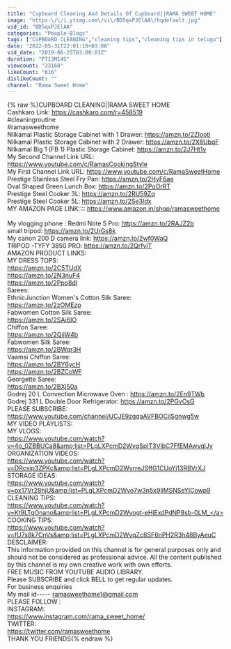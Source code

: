 ```yaml
---
title: "Cupboard Cleaning And Details Of Cupboard||RAMA SWEET HOME"
image: "https:\/\/i.ytimg.com\/vi\/BD5qxPJElAA\/hqdefault.jpg"
vid_id: "BD5qxPJElAA"
categories: "People-Blogs"
tags: ["CUPBOARD CLEANING","cleaning tips","cleaning tips in telugu"]
date: "2022-05-31T22:01:10+03:00"
vid_date: "2019-06-25T03:00:01Z"
duration: "PT13M14S"
viewcount: "33160"
likeCount: "616"
dislikeCount: ""
channel: "Rama Sweet Home"
---
```

{% raw %}CUPBOARD CLEANING||RAMA SWEET HOME<br />Cashkaro Link: <a rel="nofollow" target="blank" href="https://cashkaro.com/r=458519">https://cashkaro.com/r=458519</a><br />#cleaningroutine<br />#ramasweethome<br />Nilkamal Plastic Storage Cabinet with 1 Drawer:  <a rel="nofollow" target="blank" href="https://amzn.to/2ZIooti">https://amzn.to/2ZIooti</a><br />Nilkamal Plastic Storage Cabinet with 2 Drawer:  <a rel="nofollow" target="blank" href="https://amzn.to/2X8UbqF">https://amzn.to/2X8UbqF</a><br />Nilkamal Big 1 (FB 1) Plastic Storage Cabinet:  <a rel="nofollow" target="blank" href="https://amzn.to/2J7Ht1v">https://amzn.to/2J7Ht1v</a><br />My Second Channel Link URL:  <a rel="nofollow" target="blank" href="https://www.youtube.com/c/RamasCookingStyle">https://www.youtube.com/c/RamasCookingStyle</a><br />My First Channel Link URL:   <a rel="nofollow" target="blank" href="https://www.youtube.com/c/RamaSweetHome">https://www.youtube.com/c/RamaSweetHome</a><br />Prestige Stainless Steel Fry Pan:  <a rel="nofollow" target="blank" href="https://amzn.to/2HyF6ae">https://amzn.to/2HyF6ae</a><br />Oval Shaped Green Lunch Box:  <a rel="nofollow" target="blank" href="https://amzn.to/2PoOrRT">https://amzn.to/2PoOrRT</a><br />Prestige Steel Cooker 3L:  <a rel="nofollow" target="blank" href="https://amzn.to/2RU59Zq">https://amzn.to/2RU59Zq</a><br />Prestige Steel Cooker 5L:  <a rel="nofollow" target="blank" href="https://amzn.to/2Se3Idx">https://amzn.to/2Se3Idx</a><br />MY AMAZON PAGE LINK:::: <a rel="nofollow" target="blank" href="https://www.amazon.in/shop/ramasweethome">https://www.amazon.in/shop/ramasweethome</a><br /><br />My vlogging phone :  Redmi Note 5 Pro: <a rel="nofollow" target="blank" href="https://amzn.to/2RAJZ2b">https://amzn.to/2RAJZ2b</a><br />small tripod:  <a rel="nofollow" target="blank" href="https://amzn.to/2UrGs8k">https://amzn.to/2UrGs8k</a><br />My canon 200 D camera link:  <a rel="nofollow" target="blank" href="https://amzn.to/2wf0WaQ">https://amzn.to/2wf0WaQ</a><br />TRIPOD -TYFY 3850 PRO:  <a rel="nofollow" target="blank" href="https://amzn.to/2QrfvjT">https://amzn.to/2QrfvjT</a><br />AMAZON PRODUCT LINKS:<br />MY DRESS TOPS:<br /><a rel="nofollow" target="blank" href="https://amzn.to/2C5TUdX">https://amzn.to/2C5TUdX</a><br /><a rel="nofollow" target="blank" href="https://amzn.to/2N3nuF4">https://amzn.to/2N3nuF4</a><br /><a rel="nofollow" target="blank" href="https://amzn.to/2Ppo8dI">https://amzn.to/2Ppo8dI</a><br />Sarees: <br />EthnicJunction Women's Cotton Silk Saree:<br /><a rel="nofollow" target="blank" href="https://amzn.to/2zOMEzp">https://amzn.to/2zOMEzp</a><br />Fabwomen Cotton Silk Saree:<br /><a rel="nofollow" target="blank" href="https://amzn.to/2SAi6IO">https://amzn.to/2SAi6IO</a><br />Chiffon Saree:<br /><a rel="nofollow" target="blank" href="https://amzn.to/2QijW4b">https://amzn.to/2QijW4b</a><br />Fabwomen Silk Saree:<br /><a rel="nofollow" target="blank" href="https://amzn.to/2BWqr3H">https://amzn.to/2BWqr3H</a><br />Vaamsi Chiffon Saree:<br /><a rel="nofollow" target="blank" href="https://amzn.to/2BY6ycH">https://amzn.to/2BY6ycH</a><br /><a rel="nofollow" target="blank" href="https://amzn.to/2BZCoWF">https://amzn.to/2BZCoWF</a><br />Georgette Saree:<br /><a rel="nofollow" target="blank" href="https://amzn.to/2BXj50a">https://amzn.to/2BXj50a</a><br />Godrej 20 L Convection Microwave Oven  :    <a rel="nofollow" target="blank" href="https://amzn.to/2En9TWb">https://amzn.to/2En9TWb</a><br />Godrej 331 L Double Door Refrigerator:  <a rel="nofollow" target="blank" href="https://amzn.to/2PGvOsG">https://amzn.to/2PGvOsG</a><br />PLEASE SUBSCRIBE: <br /><a rel="nofollow" target="blank" href="https://www.youtube.com/channel/UCJE9zgqaAVFBOCilSgnwg5w">https://www.youtube.com/channel/UCJE9zgqaAVFBOCilSgnwg5w</a><br />MY VIDEO PLAYLISTS:<br />MY VLOGS: <br /><a rel="nofollow" target="blank" href="https://www.youtube.com/watch?v=4o_0ZBBUCa8&amp;list=PLgLXPcmD2WvqSpIT3VibC7FfEMAwyqlJy">https://www.youtube.com/watch?v=4o_0ZBBUCa8&amp;list=PLgLXPcmD2WvqSpIT3VibC7FfEMAwyqlJy</a><br />ORGANIZATION  VIDEOS:<br /><a rel="nofollow" target="blank" href="https://www.youtube.com/watch?v=DRcsip3ZPKc&amp;list=PLgLXPcmD2WvrreJSffG1CUoYi13RBVrXJ">https://www.youtube.com/watch?v=DRcsip3ZPKc&amp;list=PLgLXPcmD2WvrreJSffG1CUoYi13RBVrXJ</a><br />STORAGE IDEAS:<br /><a rel="nofollow" target="blank" href="https://www.youtube.com/watch?v=px17Vr28hjU&amp;list=PLgLXPcmD2Wvo7w3n5x9IiMSNSeYICowp9">https://www.youtube.com/watch?v=px17Vr28hjU&amp;list=PLgLXPcmD2Wvo7w3n5x9IiMSNSeYICowp9</a><br />CLEANING TIPS:<br /><a rel="nofollow" target="blank" href="https://www.youtube.com/watch?v=Kt9LTgOnano&amp;list=PLgLXPcmD2Wvogt-eHjExdPdNP8sb-0LM_">https://www.youtube.com/watch?v=Kt9LTgOnano&amp;list=PLgLXPcmD2Wvogt-eHjExdPdNP8sb-0LM_</a><br />COOKING TIPS:<br /><a rel="nofollow" target="blank" href="https://www.youtube.com/watch?v=fU7s8k7CnVs&amp;list=PLgLXPcmD2WvqZc8SF6nPH2R3h48ByAeuC">https://www.youtube.com/watch?v=fU7s8k7CnVs&amp;list=PLgLXPcmD2WvqZc8SF6nPH2R3h48ByAeuC</a><br />DESCLAIMER:<br />This information provided on this channel is for general purposes only and should not be considered as professional advice. All the content published by this channel is my own creative work with own efforts.<br />FREE MUSIC FROM YOUTUBE AUDIO LIBRARY.<br />Please SUBSCRIBE and click BELL to get regular updates.<br />For business enquiries<br />My mail id-----  ramasweethome1@gmail.com<br />PLEASE  FOLLOW : <br />INSTAGRAM:<br /><a rel="nofollow" target="blank" href="https://www.instagram.com/rama_sweet_home/">https://www.instagram.com/rama_sweet_home/</a><br />TWITTER:<br /><a rel="nofollow" target="blank" href="https://twitter.com/ramasweethome">https://twitter.com/ramasweethome</a><br />THANK YOU FRIENDS{% endraw %}
